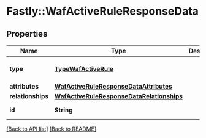 # Fastly::WafActiveRuleResponseData

## Properties

| Name | Type | Description | Notes |
| ---- | ---- | ----------- | ----- |
| **type** | [**TypeWafActiveRule**](TypeWafActiveRule.md) |  | [optional][default to &#39;waf_active_rule&#39;] |
| **attributes** | [**WafActiveRuleResponseDataAttributes**](WafActiveRuleResponseDataAttributes.md) |  | [optional] |
| **relationships** | [**WafActiveRuleResponseDataRelationships**](WafActiveRuleResponseDataRelationships.md) |  | [optional] |
| **id** | **String** |  | [optional][readonly] |

[[Back to API list]](../../README.md#endpoints) [[Back to README]](../../README.md)

